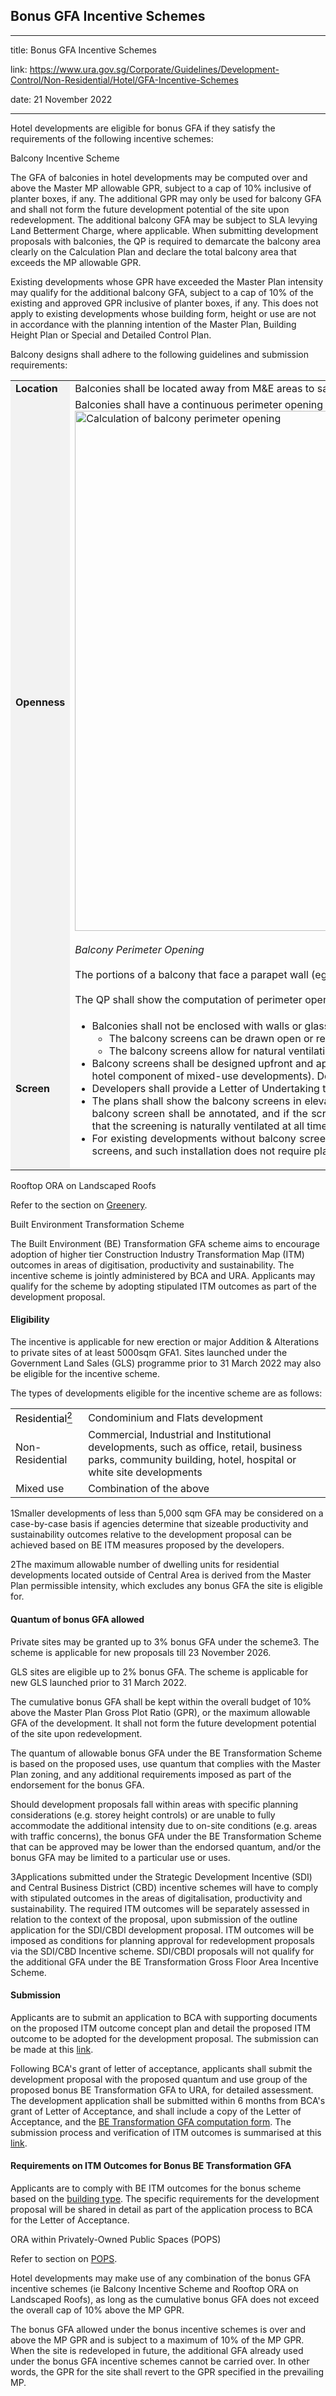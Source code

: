 ## Bonus GFA Incentive Schemes
---
title: Bonus GFA Incentive Schemes

link: https://www.ura.gov.sg/Corporate/Guidelines/Development-Control/Non-Residential/Hotel/GFA-Incentive-Schemes

date: 21 November 2022

---


Hotel developments are eligible for bonus GFA if they satisfy the requirements of the following incentive schemes:

Balcony Incentive Scheme

The GFA of balconies in hotel developments may be computed over and above the Master MP allowable GPR, subject to a cap of 10% inclusive of planter boxes, if any. The additional GPR may only be used for balcony GFA and shall not form the future development potential of the site upon redevelopment. The additional balcony GFA may be subject to SLA levying Land Betterment Charge, where applicable. When submitting development proposals with balconies, the QP is required to demarcate the balcony area clearly on the Calculation Plan and declare the total balcony area that exceeds the MP allowable GPR.

Existing developments whose GPR have exceeded the Master Plan intensity may qualify for the additional balcony GFA, subject to a cap of 10% of the existing and approved GPR inclusive of planter boxes, if any. This does not apply to existing developments whose building form, height or use are not in accordance with the planning intention of the Master Plan, Building Height Plan or Special and Detailed Control Plan.

Balcony designs shall adhere to the following guidelines and submission requirements:

<table><tbody><tr><td style="width: 20%; background-color: #f2f2f2;"><strong>Location</strong></td><td style="width: 80%; text-align: justify;">Balconies shall be located away from M&amp;E areas to safeguard the quality and usability of these spaces.</td></tr><tr><td style="background-color: #f2f2f2;"><strong>Openness</strong></td><td style="text-align: justify;">Balconies shall have a continuous perimeter opening of at least 40%.<br><img width="1353" height="832" alt="Calculation of balcony perimeter opening" src="/-/media/Corporate/Guidelines/Development-control/Flats-Condominiums/F07_Balcony_Perimeter_Opening.jpg"><br><br><em>Balcony Perimeter Opening</em><br><br>The portions of a balcony that face a parapet wall (eg a wall between the balconies of two adjoining units) not exceeding 1.3m in height are considered "open".<br><br>The QP shall show the computation of perimeter opening for the proposed balconies on the floor plans.</td></tr><tr><td style="background-color: #f2f2f2;"><strong>Screen</strong></td><td><ul><li style="text-align: justify;">Balconies shall not be enclosed with walls or glass panels as balconies are meant to be semi-outdoor spaces. Balcony screens may can be allowed provided:<ul><li style="text-align: justify;">The balcony screens can be drawn open or retracted fully; and</li><li style="text-align: justify;">The balcony screens allow for natural ventilation/air flow within the balcony at all times, even when the screens are fully drawn.</li></ul></li><li style="text-align: justify;">Balcony screens shall be designed upfront and approved as part of the Development Application process for all new hotel developments with proposed balconies (including the hotel component of mixed-use developments). Developers may propose a single screen design or a few designs.</li><li style="text-align: justify;">Developers shall provide a Letter of Undertaking to be submitted at the Development Application Stage, downloadable via the following <a href="/-/media/Corporate/Guidelines/Development-control/Circulars/2018/Oct/dc18-07/dc18-07-App2.pdf" target="_blank">link</a> (PDF, 351 KB).</li><li style="text-align: justify;">The plans shall show the balcony screens in elevation view; one view fully retracted and another view fully closed with a fully retracted view in a plan view. The porosity of the balcony screen shall be annotated, and if the screening is louvred, the individual slats shall be fixed (ie not adjustable). Section cuts of the louvres shall be provided to show that the screening is naturally ventilated at all times, even when closed.</li><li style="text-align: justify;">For existing developments without balcony screens, screens may be installed provided they fulfil the performance criteria above. Safety grilles are not considered as balcony screens, and such installation does not require planning approval.</li></ul></td></tr></tbody></table>

Rooftop ORA on Landscaped Roofs

Refer to the section on [Greenery](https://www.ura.gov.sg/Corporate/Guidelines/Development-Control/Non-Residential/Hotel/Greenery).

Built Environment Transformation Scheme

The Built Environment (BE) Transformation GFA scheme aims to encourage adoption of higher tier Construction Industry Transformation Map (ITM) outcomes in areas of digitisation, productivity and sustainability. The incentive scheme is jointly administered by BCA and URA. Applicants may qualify for the scheme by adopting stipulated ITM outcomes as part of the development proposal.

#### Eligibility

The incentive is applicable for new erection or major Addition & Alterations to private sites of at least 5000sqm GFA1. Sites launched under the Government Land Sales (GLS) programme prior to 31 March 2022 may also be eligible for the incentive scheme.

The types of developments eligible for the incentive scheme are as follows:

  

<table><tbody><tr><td><span style="color: black;">Residential<a href="file:///C:/Users/urawongyq/Documents/My%20documents/Updates/Flats%20and%20Condominiums%20-%20draft%20edit.docx#_ftn1" name="_ftnref1"><span style="color: black;"><sup>2</sup></span></a></span><br></td><td><span>Condominium and Flats development </span> </td></tr><tr><td><span>Non- Residential</span></td><td><span>Commercial, Industrial and Institutional developments, such as office, retail, business parks, community building, hotel, hospital or white site developments </span><br></td></tr><tr><td><span>Mixed use</span></td><td><span>Combination of the above </span><br></td></tr></tbody></table>

  



1Smaller developments of less than 5,000 sqm GFA may be considered on a case-by-case basis if agencies determine that sizeable productivity and sustainability outcomes relative to the development proposal can be achieved based on BE ITM measures proposed by the developers.

2The maximum allowable number of dwelling units for residential developments located outside of Central Area is derived from the Master Plan permissible intensity, which excludes any bonus GFA the site is eligible for.

#### Quantum of bonus GFA allowed

Private sites may be granted up to 3% bonus GFA under the scheme3. The scheme is applicable for new proposals till 23 November 2026.

GLS sites are eligible up to 2% bonus GFA. The scheme is applicable for new GLS launched prior to 31 March 2022.

The cumulative bonus GFA shall be kept within the overall budget of 10% above the Master Plan Gross Plot Ratio (GPR), or the maximum allowable GFA of the development. It shall not form the future development potential of the site upon redevelopment.

The quantum of allowable bonus GFA under the BE Transformation Scheme is based on the proposed uses, use quantum that complies with the Master Plan zoning, and any additional requirements imposed as part of the endorsement for the bonus GFA.

Should development proposals fall within areas with specific planning considerations (e.g. storey height controls) or are unable to fully accommodate the additional intensity due to on-site conditions (e.g. areas with traffic concerns), the bonus GFA under the BE Transformation Scheme that can be approved may be lower than the endorsed quantum, and/or the bonus GFA may be limited to a particular use or uses.



3Applications submitted under the Strategic Development Incentive (SDI) and Central Business District (CBD) incentive schemes will have to comply with stipulated outcomes in the areas of digitalisation, productivity and sustainability. The required ITM outcomes will be separately assessed in relation to the context of the proposal, upon submission of the outline application for the SDI/CBDI development proposal. ITM outcomes will be imposed as conditions for planning approval for redevelopment proposals via the SDI/CBD Incentive scheme. SDI/CBDI proposals will not qualify for the additional GFA under the BE Transformation Gross Floor Area Incentive Scheme.

#### Submission

Applicants are to submit an application to BCA with supporting documents on the proposed ITM outcome concept plan and detail the proposed ITM outcome to be adopted for the development proposal. The submission can be made at this [link](https://form.gov.sg/610112199bdc0c00123abb25).

Following BCA's grant of letter of acceptance, applicants shall submit the development proposal with the proposed quantum and use group of the proposed bonus BE Transformation GFA to URA, for detailed assessment. The development application shall be submitted within 6 months from BCA's grant of Letter of Acceptance, and shall include a copy of the Letter of Acceptance, and the [BE Transformation GFA computation form](https://www.ura.gov.sg/-/media/Corporate/Guidelines/Development-control/Flats-Condominiums/BE-Transformation-GFA-computation-form.pdf). The submission process and verification of ITM outcomes is summarised at this [link](https://www.ura.gov.sg/-/media/Corporate/Guidelines/Development-control/Flats-Condominiums/BE-Transformation-Submission-process.pdf).

#### Requirements on ITM Outcomes for Bonus BE Transformation GFA

Applicants are to comply with BE ITM outcomes for the bonus scheme based on the [building type](https://www.ura.gov.sg/-/media/Corporate/Guidelines/Development-control/Flats-Condominiums/BE-Transformation-building-type.pdf). The specific requirements for the development proposal will be shared in detail as part of the application process to BCA for the Letter of Acceptance.

ORA within Privately-Owned Public Spaces (POPS)

Refer to section on [POPS](https://www.ura.gov.sg/Corporate/Guidelines/Development-Control/gross-floor-area/GFA/Privately-OwnedPublicSpacesPOPS).

Hotel developments may make use of any combination of the bonus GFA incentive schemes (ie Balcony Incentive Scheme and Rooftop ORA on Landscaped Roofs), as long as the cumulative bonus GFA does not exceed the overall cap of 10% above the MP GPR.

The bonus GFA allowed under the bonus incentive schemes is over and above the MP GPR and is subject to a maximum of 10% of the MP GPR. When the site is redeveloped in future, the additional GFA already used under the bonus GFA incentive schemes cannot be carried over. In other words, the GPR for the site shall revert to the GPR specified in the prevailing MP.



